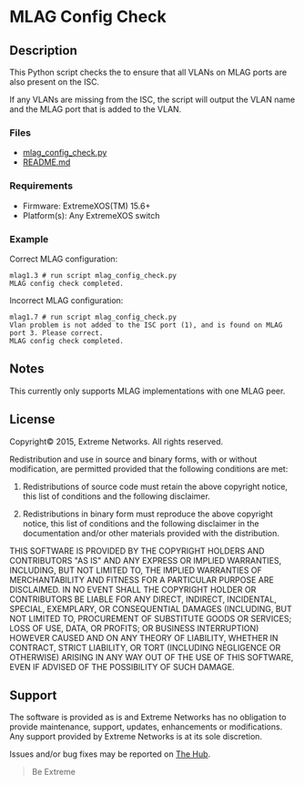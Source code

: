 # MLAG Config Check

## Description
This Python script checks the to ensure that all VLANs on MLAG ports are also present on the ISC.

If any VLANs are missing from the ISC, the script will output the VLAN name and the MLAG port that is added to the VLAN.

### Files
* [mlag_config_check.py](mlag_config_check.py)
* [README.md](README.md)

### Requirements
* Firmware: ExtremeXOS(TM) 15.6+
* Platform(s): Any ExtremeXOS switch

### Example

Correct MLAG configuration:
```
mlag1.3 # run script mlag_config_check.py
MLAG config check completed.
```

Incorrect MLAG configuration:
```
mlag1.7 # run script mlag_config_check.py
Vlan problem is not added to the ISC port (1), and is found on MLAG port 3. Please correct.
MLAG config check completed.
```

## Notes
This currently only supports MLAG implementations with one MLAG peer.

## License
Copyright© 2015, Extreme Networks.  All rights reserved.

Redistribution and use in source and binary forms, with or without modification,
are permitted provided that the following conditions are met:

1. Redistributions of source code must retain the above copyright notice, this
list of conditions and the following disclaimer.

2. Redistributions in binary form must reproduce the above copyright notice,
this list of conditions and the following disclaimer in the documentation
and/or other materials provided with the distribution.

THIS SOFTWARE IS PROVIDED BY THE COPYRIGHT HOLDERS AND CONTRIBUTORS "AS IS" AND
ANY EXPRESS OR IMPLIED WARRANTIES, INCLUDING, BUT NOT LIMITED TO, THE IMPLIED
WARRANTIES OF MERCHANTABILITY AND FITNESS FOR A PARTICULAR PURPOSE ARE
DISCLAIMED. IN NO EVENT SHALL THE COPYRIGHT HOLDER OR CONTRIBUTORS BE LIABLE
FOR ANY DIRECT, INDIRECT, INCIDENTAL, SPECIAL, EXEMPLARY, OR CONSEQUENTIAL
DAMAGES (INCLUDING, BUT NOT LIMITED TO, PROCUREMENT OF SUBSTITUTE GOODS OR
SERVICES; LOSS OF USE, DATA, OR PROFITS; OR BUSINESS INTERRUPTION) HOWEVER
CAUSED AND ON ANY THEORY OF LIABILITY, WHETHER IN CONTRACT, STRICT LIABILITY,
OR TORT (INCLUDING NEGLIGENCE OR OTHERWISE) ARISING IN ANY WAY OUT OF THE USE
OF THIS SOFTWARE, EVEN IF ADVISED OF THE POSSIBILITY OF SUCH DAMAGE.

## Support
The software is provided as is and Extreme Networks has no obligation to provide
maintenance, support, updates, enhancements or modifications.
Any support provided by Extreme Networks is at its sole discretion.

Issues and/or bug fixes may be reported on [The Hub](https://community.extremenetworks.com/extreme).

>Be Extreme
